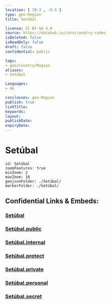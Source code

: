 ```yaml
---
location: [ 38.3 , -8.5 ] 
type: geo-Region
title: Setúbal

license: CC BY-SA 4.0
source: https://datahub.io/core/country-codes
isDeleted: false
isReadOnly: false
draft: false
confidential: public

tags:
- geo/Country/Region
aliases:
- Setúbal

Languages:
- de

cssclasses: geo-Region
publish: true
linkTitle: 
keywords: 
layout: 
publishDate: 
expiryDate: 
---
```


# Setúbal

```leaflet
id: Setúbal
zoomFeatures: true 
minZoom: 2 
maxZoom: 18
geojsonFolder: ./Setúbal/
markerFolder: ./Setúbal/
```


## Confidential Links & Embeds: 

### [Setúbal](/_Standards/Earth/Continent/Europe/Europe~South/Portugal/Districts~Portugal/Setúbal.md) 

### [Setúbal.public](/_public/Earth/Continent/Europe/Europe~South/Portugal/Districts~Portugal/Setúbal.public.md) 

### [Setúbal.internal](/_internal/Earth/Continent/Europe/Europe~South/Portugal/Districts~Portugal/Setúbal.internal.md) 

### [Setúbal.protect](/_protect/Earth/Continent/Europe/Europe~South/Portugal/Districts~Portugal/Setúbal.protect.md) 

### [Setúbal.private](/_private/Earth/Continent/Europe/Europe~South/Portugal/Districts~Portugal/Setúbal.private.md) 

### [Setúbal.personal](/_personal/Earth/Continent/Europe/Europe~South/Portugal/Districts~Portugal/Setúbal.personal.md) 

### [Setúbal.secret](/_secret/Earth/Continent/Europe/Europe~South/Portugal/Districts~Portugal/Setúbal.secret.md)

